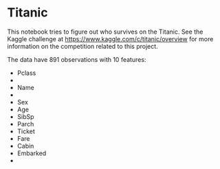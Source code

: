 # Titanic
    
This notebook tries to figure out who survives on the Titanic. See the Kaggle challenge at https://www.kaggle.com/c/titanic/overview for more information on the competition related to this project.

The data have 891 observations with 10 features:

<ul>
<li>Pclass<li>
<li>Name<li>	
<li>Sex</li>	
<li>Age</li>	
<li>SibSp</li>	
<li>Parch</li>	
<li>Ticket</li>	
<li>Fare</li>	
<li>Cabin</li>	
<li>Embarked<li>
</ul>
